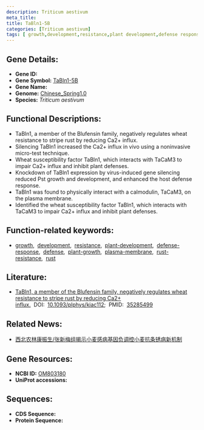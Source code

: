 ```yaml
---
description: Triticum aestivum
meta_title:
title: TaBln1-5B
categories: [Triticum aestivum]
tags: [ growth,development,resistance,plant development,defense response,defense,plant growth,plasma membrane,rust resistance,rust ]
---
```


## Gene Details:
- **Gene ID:**	[](https://ensembl.gramene.org/Triticum_aestivum/Gene/Summary?g=)
- **Gene Symbol:** <u>TaBln1-5B</u>
- **Gene Name:** 
- **Genome:** [Chinese_Spring1.0](https://ensembl.gramene.org/Triticum_aestivum/Info/Index)
- **Species:** *Triticum aestivum*

## Functional Descriptions:
   - TaBln1, a member of the Blufensin family, negatively regulates wheat resistance to stripe rust by reducing Ca2+ influx.
   - Silencing TaBln1 increased the Ca2+ influx in vivo using a noninvasive micro-test technique.
   - Wheat susceptibility factor TaBln1, which interacts with TaCaM3 to impair Ca2+ influx and inhibit plant defenses.
   - Knockdown of TaBln1 expression by virus-induced gene silencing reduced Pst growth and development, and enhanced the host defense response.
   - TaBln1 was found to physically interact with a calmodulin, TaCaM3, on the plasma membrane.
   - Identified the wheat susceptibility factor TaBln1, which interacts with TaCaM3 to impair Ca2+ influx and inhibit plant defenses.

## Function-related keywords:
   - [growth](/tags/growth/),&nbsp;&nbsp;[development](/tags/development/),&nbsp;&nbsp;[resistance](/tags/resistance/),&nbsp;&nbsp;[plant-development](/tags/plant-development/),&nbsp;&nbsp;[defense-response](/tags/defense-response/),&nbsp;&nbsp;[defense](/tags/defense/),&nbsp;&nbsp;[plant-growth](/tags/plant-growth/),&nbsp;&nbsp;[plasma-membrane](/tags/plasma-membrane/),&nbsp;&nbsp;[rust-resistance](/tags/rust-resistance/),&nbsp;&nbsp;[rust](/tags/rust/)

## Literature:
   - [TaBln1, a member of the Blufensin family, negatively regulates wheat resistance to stripe rust by reducing Ca2+ influx.]( https://academic.oup.com/plphys/article/189/3/1380/6548166?login=true)&nbsp;&nbsp;DOI:&nbsp;&nbsp;[10.1093/plphys/kiac112](https://academic.oup.com/plphys/article/189/3/1380/6548166?login=true);&nbsp;&nbsp;PMID:&nbsp;&nbsp;[35285499](https://pubmed.ncbi.nlm.nih.gov/35285499/)

## Related News:
   - [西北农林康振生/张新梅组揭示小麦感病基因负调控小麦抗条锈病新机制](https://mp.weixin.qq.com/s?__biz=MzIyOTY2NDYyNQ==&mid=2247539433&idx=3&sn=e1bab38362ac4bcb68ef28fbda4fbd33&chksm=e8bd28f7dfcaa1e1b23b2ab5a6360e3064b0fa02f8989d1d046e41199955301ae05069db747d&scene=27#wechat_redirect)

## Gene Resources:
- **NCBI ID:**  [OM803180](https://www.ncbi.nlm.nih.gov/gene/?term=OM803180)
- **UniProt accessions:** [](https://www.uniprot.org/uniprotkb//entry)



## Sequences:
- **CDS Sequence:**
- **Protein Sequence:**
